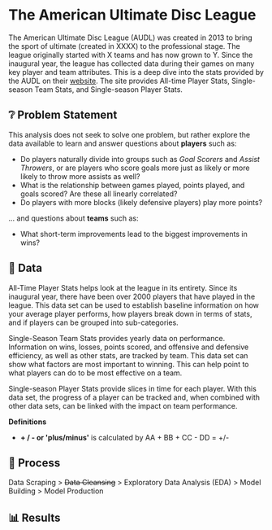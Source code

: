 # **The American Ultimate Disc League**
The American Ultimate Disc League (AUDL) was created in 2013 to bring the sport of ultimate (created in XXXX) to the professional stage. The league originally started with X teams and has now grown to Y. Since the inaugural year, the league has collected data during their games on many key player and team attributes. This is a deep dive into the stats provided by the AUDL on their [website](https://theaudl.com/league/stats). The site provides All-time Player Stats, Single-season Team Stats, and Single-season Player Stats.

## ❔ Problem Statement
This analysis does not seek to solve one problem, but rather explore the data available to learn and answer questions about **players** such as:
- Do players naturally divide into groups such as *Goal Scorers* and *Assist Throwers*, or are players who score goals more just as likely or more likely to throw more assists as well?
- What is the relationship between games played, points played, and goals scored? Are these all linearly correlated?
- Do players with more blocks (likely defensive players) play more points?

... and questions about **teams** such as:
- What short-term improvements lead to the biggest improvements in wins?

## 🔢 Data

All-Time Player Stats helps look at the league in its entirety. Since its inaugural year, there have been over 2000 players that have played in the league. This data set can be used to establish baseline information on how your average player performs, how players break down in terms of stats, and if players can be grouped into sub-categories.

Single-Season Team Stats provides yearly data on performance. Information on wins, losses, points scored, and offensive and defensive efficiency, as well as other stats, are tracked by team. This data set can show what factors are most important to winning. This can help point to what players can do to be most effective on a team.

Single-season Player Stats provide slices in time for each player. With this data set, the progress of a player can be tracked and, when combined with other data sets, can be linked with the impact on team performance.

**Definitions** 
- **+ / - or 'plus/minus'** is calculated by AA + BB + CC - DD = +/-

## 🔁 Process
Data Scraping > ~~Data Cleansing~~ > Exploratory Data Analysis (EDA) > Model Building > Model Production

## 📊 Results
